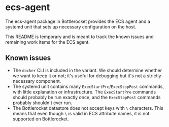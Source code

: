 # ecs-agent

The ecs-agent package in Bottlerocket provides the ECS agent and a systemd unit
that sets up necessary configuration on the host.

This README is temporary and is meant to track the known issues and remaining
work items for the ECS agent.

## Known issues

* The `docker` CLI is included in the variant.  We should determine whether we
  want to keep it or not; it's useful for debugging but it's not a
  strictly-necessary component.
* The systemd unit contains many `ExecStartPre`/`ExecStopPost` commands, with
  little explanation or infrastructure.  The `ExecStartPre` commands should
  probably be run exactly once, and the `ExecStopPost` commands probably
  shouldn't ever run.
* The Bottlerocket datastore does not accept keys with `\` characters.  This
  means that even though `\` is valid in ECS attribute names, it is not
  supported on Bottlerocket.

